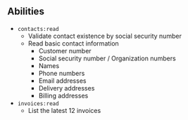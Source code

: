 ## Abilities

* `contacts:read`
  * Validate contact existence by social security number
  * Read basic contact information
    * Customer number
    * Social security number / Organization numbers
    * Names
    * Phone numbers
    * Email addresses
    * Delivery addresses
    * Billing addresses
* `invoices:read`
  * List the latest 12 invoices